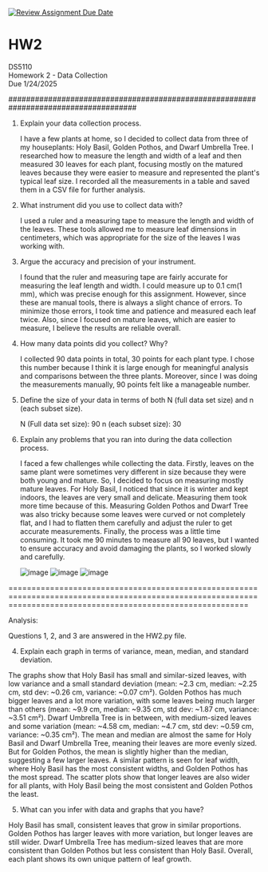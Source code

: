 [![Review Assignment Due Date](https://classroom.github.com/assets/deadline-readme-button-22041afd0340ce965d47ae6ef1cefeee28c7c493a6346c4f15d667ab976d596c.svg)](https://classroom.github.com/a/AV-xh9XP)
# HW2
DS5110  
Homework 2 - Data Collection  
Due 1/24/2025

#####################################################################################

1. Explain your data collection process.

    I have a few plants at home, so I decided to collect data from three of my houseplants: Holy Basil, Golden Pothos, and Dwarf Umbrella Tree. I researched how to measure the length and width of a leaf and then measured 30 leaves for each plant, focusing mostly on the matured leaves because they were easier to measure and represented the plant's typical leaf size. I recorded all the measurements in a table and saved them in a CSV file for further analysis.

2. What instrument did you use to collect data with?

    I used a ruler and a measuring tape to measure the length and width of the leaves. These tools allowed me to measure leaf dimensions in centimeters, which was appropriate for the size of the leaves I was working with.

3. Argue the accuracy and precision of your instrument.

    I found that the ruler and measuring tape are fairly accurate for measuring the leaf length and width. I could measure up to 0.1 cm(1 mm), which was precise enough for this assignment.
    However, since these are manual tools, there is always a slight chance of errors. To minimize those errors, I took time and patience and measured each leaf twice. Also, since I focused on mature leaves, which are easier to measure, I     believe the results are reliable overall.

4. How many data points did you collect? Why?

    I collected 90 data points in total, 30 points for each plant type. I chose this number because I think it is large enough for meaningful analysis and comparisons between the three plants. Moreover, since I was doing the measurements manually, 90 points felt like a manageable number.

5. Define the size of your data in terms of both N (full data set size) and n (each subset size).

    N (Full data set size): 90
    n (each subset size): 30

6. Explain any problems that you ran into during the data collection process.

    I faced a few challenges while collecting the data. Firstly, leaves on the same plant were sometimes very different in size because they were both young and mature. So, I decided to focus on measuring mostly mature leaves.
    For Holy Basil, I noticed that since it is winter and kept indoors, the leaves are very small and delicate. Measuring them took more time because of this.
    Measuring Golden Pothos and Dwarf Tree was also tricky because some leaves were curved or not completely flat, and I had to flatten them carefully and adjust the ruler to get accurate measurements.
    Finally, the process was a little time consuming. It took me 90 minutes to measure all 90 leaves, but I wanted to ensure accuracy and avoid damaging the plants, so I worked slowly and carefully.

   
    ![image](https://github.com/user-attachments/assets/ade38c50-7bdc-491a-afb8-ca98e2dfc5e2)    ![image](https://github.com/user-attachments/assets/3699b27b-3e2c-484b-a432-5965f9905bee)    ![image](https://github.com/user-attachments/assets/2c1abde9-7dd8-4f92-8139-93c8371db537)


================================================================================================================================================================

Analysis:

Questions 1, 2, and 3 are answered in the HW2.py file.

4. Explain each graph in terms of variance, mean, median, and standard deviation. 

The graphs show that Holy Basil has small and similar-sized leaves, with low variance and a small standard deviation (mean: ~2.3 cm, median: ~2.25 cm, std dev: ~0.26 cm, variance: ~0.07 cm²). Golden Pothos has much bigger leaves and a lot more variation, with some leaves being much larger than others (mean: ~9.9 cm, median: ~9.35 cm, std dev: ~1.87 cm, variance: ~3.51 cm²). Dwarf Umbrella Tree is in between, with medium-sized leaves and some variation (mean: ~4.58 cm, median: ~4.7 cm, std dev: ~0.59 cm, variance: ~0.35 cm²). The mean and median are almost the same for Holy Basil and Dwarf Umbrella Tree, meaning their leaves are more evenly sized. But for Golden Pothos, the mean is slightly higher than the median, suggesting a few larger leaves. A similar pattern is seen for leaf width, where Holy Basil has the most consistent widths, and Golden Pothos has the most spread. The scatter plots show that longer leaves are also wider for all plants, with Holy Basil being the most consistent and Golden Pothos the least.


5. What can you infer with data and graphs that you have?

Holy Basil has small, consistent leaves that grow in similar proportions. Golden Pothos has larger leaves with more variation, but longer leaves are still wider. Dwarf Umbrella Tree has medium-sized leaves that are more consistent than Golden Pothos but less consistent than Holy Basil. Overall, each plant shows its own unique pattern of leaf growth.








